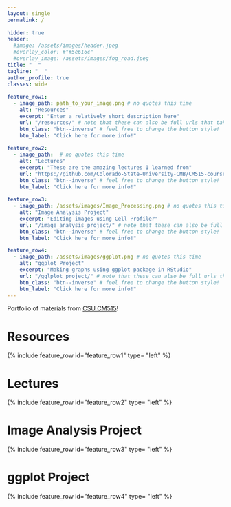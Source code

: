 ```yaml
---
layout: single
permalink: / 
     
hidden: true
header:
  #image: /assets/images/header.jpeg
  #overlay_color: #"#5e616c"
  #overlay_image: /assets/images/fog_road.jpeg
title: "  "
tagline: "  "   
author_profile: true
classes: wide
   
feature_row1:
  - image_path: path_to_your_image.png # no quotes this time
    alt: "Resources"
    excerpt: "Enter a relatively short description here"
    url: "/resources/" # note that these can also be full urls that take people to other sites
    btn_class: "btn--inverse" # feel free to change the button style!
    btn_label: "Click here for more info!"
    
feature_row2:
  - image_path:  # no quotes this time
    alt: "Lectures"
    excerpt: "These are the amazing lectures I learned from"
    url: "https://github.com/Colorado-State-University-CMB/CM515-course-2025/tree/main" # note that these can also be full urls that take people to other sites
    btn_class: "btn--inverse" # feel free to change the button style!
    btn_label: "Click here for more info!"
    
feature_row3:
  - image_path: /assets/images/Image_Processing.png # no quotes this time
    alt: "Image Analysis Project"
    excerpt: "Editing images using Cell Profiler"
    url: "/image_analysis_project/" # note that these can also be full urls that take people to other sites
    btn_class: "btn--inverse" # feel free to change the button style!
    btn_label: "Click here for more info!"

feature_row4:
  - image_path: /assets/images/ggplot.png # no quotes this time
    alt: "ggplot Project"
    excerpt: "Making graphs using ggplot package in RStudio"
    url: "/gglplot_project/" # note that these can also be full urls that take people to other sites
    btn_class: "btn--inverse" # feel free to change the button style!
    btn_label: "Click here for more info!" 
---
```


Portfolio of materials from [CSU CM515](https://github.com/Colorado-State-University-CMB/CM515-course-2025/tree/main)! 

# Resources

{% include feature_row id="feature_row1" type= "left" %}

# Lectures

{% include feature_row id="feature_row2" type= "left" %}

# Image Analysis Project

{% include feature_row id="feature_row3" type= "left" %}

# ggplot Project

{% include feature_row id="feature_row4" type= "left" %}

